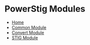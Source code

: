 # PowerStig Modules

* [Home][home]
* [Common Module][common]
* [Convert Module][convert]
* [STIG Module][Stig]

[home]: https://github.com/Microsoft/PowerStig/wiki/home
[common]:  https://github.com/Microsoft/PowerStig/wiki/Common
[convert]: https://github.com/Microsoft/PowerStig/wiki/Convert
[Stig]:    https://github.com/Microsoft/PowerStig/wiki/Stig
